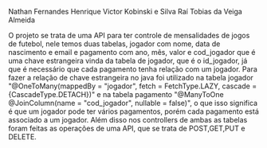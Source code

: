 Nathan Fernandes Henrique
Victor Kobinski e Silva
Raí Tobias da Veiga Almeida

O projeto se trata de uma API para ter controle de mensalidades de jogos de futebol, nele temos duas tabelas, jogador com nome, data de nascimento e email e pagamento com ano, mês, valor e cod_jogador
que é uma chave estrangeira vinda da tabela de jogador, que é o id_jogador, já que é necessário que cada pagamento tenha relação com um jogador. Para fazer a relação de chave estrangeira no java foi utilizado
na tabela jogador "@OneToMany(mappedBy = "jogador", fetch = FetchType.LAZY, cascade = {CascadeType.DETACH})" e na tabela pagamento "@ManyToOne @JoinColumn(name = "cod_jogador", nullable = false)", o que isso
significa é que um jogador pode ter vários pagamentos, porém cada pagamento está associado a um jogador. Além disso nos controllers de ambas as tabelas foram feitas as operações de uma API, que se trata de 
POST,GET,PUT e DELETE. 
